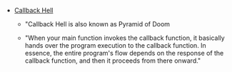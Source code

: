 - [Callback Hell](https://youtu.be/yEKtJGha3yM?si=wzhV63AOYm2CoyRG)

    - "Callback Hell is also known as Pyramid of Doom

    - "When your main function invokes the callback function, it basically hands over the program execution to the callback function. In essence, the entire program's flow depends on the response of the callback function, and then it proceeds from there onward."